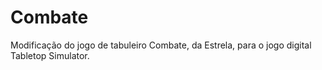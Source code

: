 # Combate
Modificação do jogo de tabuleiro Combate, da Estrela, para o jogo digital Tabletop Simulator. 
